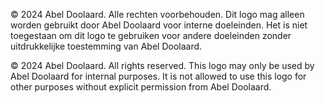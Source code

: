 <!-- Dutch: -->
© 2024 Abel Doolaard. Alle rechten voorbehouden. Dit logo mag alleen worden gebruikt door Abel Doolaard voor interne doeleinden. Het is niet toegestaan om dit logo te gebruiken voor andere doeleinden zonder uitdrukkelijke toestemming van Abel Doolaard.

<!-- English: -->
© 2024 Abel Doolaard. All rights reserved. This logo may only be used by Abel Doolaard for internal purposes. It is not allowed to use this logo for other purposes without explicit permission from Abel Doolaard.
